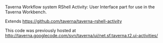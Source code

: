 Taverna Workflow system RShell Activity: User Interface part for use in the Taverna Workbench.

Extends https://github.com/taverna/taverna-rshell-activity

This code was previously hosted at http://taverna.googlecode.com/svn/taverna/ui/net.sf.taverna.t2.ui-activities/